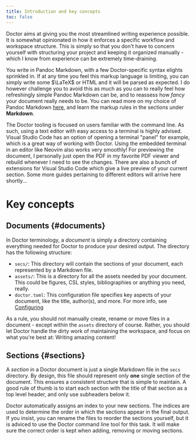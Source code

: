 ```yaml
---
title: Introduction and key concepts
toc: false
---
```


Doctor aims at giving you the most streamlined writing experience possible. It is somewhat opinionated in how it enforces a specific workflow and workspace structure. This is simply so that you don't have to concern yourself with structuring your project and keeping it organized manually - which I know from experience can be extremely time-draining.

You write in Pandoc Markdown, with a few Doctor-specific syntax elights sprinkled in. If at any time you feel this markup language is limiting, you can simply write some $\LaTeX$ or HTML and it will be parsed as expected. I do however challenge you to avoid this as much as you can to really feel how refreshingly simple Pandoc Markdown can be, and to reassess how *fancy* your document really needs to be. You can read more on my choice of Pandoc Markdown [here](markdown), and learn the markup rules in the sections under **Markdown**.

The Doctor tooling is focused on users familiar with the command line. As such, using a text editor with easy access to a terminal is highly advised. Visual Studio Code has an option of opening a terminal "panel" for example, which is a great way of working with Doctor. Using the embedded terminal in an editor like Neovim also works very smoothly! For previewing the document, I personally just open the PDF in my favorite PDF viewer and rebuild whenever I need to see the changes. There are also a bunch of extensions for Visual Studio Code which give a live preview of your current section. Some more guides pertaining to different editors will arrive here shortly...

# Key concepts

## Documents {#documents}

In Doctor terminology, a *document* is simply a directory containing everything needed for Doctor to produce your desired output. The directory has the following structure:

- `secs/`: This directory will contain the sections of your document, each represented by a Markdown file.
- `assets/`: This is a directory for all the assets needed by your document. This could be figures, CSL styles, bibliographies or anything you need, really.
- `doctor.toml`: This configuration file specifies key aspects of your document, like the title, author(s), and more. For more info, see [Configuring](config)

As a rule, you should not manually create, rename or move files in a document - except within the `assets` directory of course. Rather, you should let Doctor handle the dirty work of maintaining the workspace, and focus on what you're best at: Writing amazing content!

## Sections {#sections}

A *section* in a Doctor document is just a single Markdown file in the `secs` directory. By design, this file should represent only **one** single section of the document. This ensures a consistent structure that is simple to maintain. A good rule of thumb is to start each section with the title of that section as a top level header, and only use subheaders below it.

Doctor automatically assigns an index to your new sections. The indices are used to determine the order in which the sections appear in the final output. If you insist, you can rename the files to reorder the sections yourself, but it is adviced to use the Doctor command line tool for this task. It will make sure the correct order is kept when adding, removing or moving sections.
